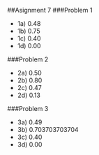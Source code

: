 ##Asignment 7
###Problem 1
- 1a) 0.48
- 1b) 0.75
- 1c) 0.40
- 1d) 0.00

###Problem 2
- 2a) 0.50
- 2b) 0.80
- 2c) 0.47
- 2d) 0.13

###Problem 3
- 3a) 0.49
- 3b) 0.703703703704
- 3c) 0.40
- 3d) 0.00
